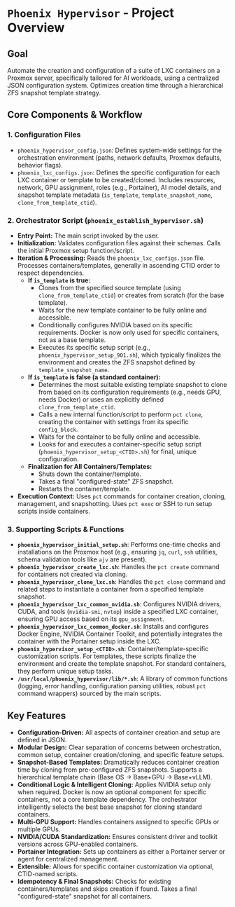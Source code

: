# `Phoenix Hypervisor` - Project Overview

## Goal

Automate the creation and configuration of a suite of LXC containers on a Proxmox server, specifically tailored for AI workloads, using a centralized JSON configuration system. Optimizes creation time through a hierarchical ZFS snapshot template strategy.

## Core Components & Workflow

### 1. Configuration Files

*   `phoenix_hypervisor_config.json`: Defines system-wide settings for the orchestration environment (paths, network defaults, Proxmox defaults, behavior flags).
*   `phoenix_lxc_configs.json`: Defines the specific configuration for each LXC container or template to be created/cloned. Includes resources, network, GPU assignment, roles (e.g., Portainer), AI model details, and snapshot template metadata (`is_template`, `template_snapshot_name`, `clone_from_template_ctid`).

### 2. Orchestrator Script (`phoenix_establish_hypervisor.sh`)

*   **Entry Point:** The main script invoked by the user.
*   **Initialization:** Validates configuration files against their schemas. Calls the initial Proxmox setup function/script.
*   **Iteration & Processing:** Reads the `phoenix_lxc_configs.json` file. Processes containers/templates, generally in ascending CTID order to respect dependencies.
    *   **If `is_template` is true:**
        *   Clones from the specified source template (using `clone_from_template_ctid`) or creates from scratch (for the base template).
        *   Waits for the new template container to be fully online and accessible.
        *   Conditionally configures NVIDIA based on its specific requirements. Docker is now only used for specific containers, not as a base template.
        *   Executes its specific setup script (e.g., `phoenix_hypervisor_setup_901.sh`), which typically finalizes the environment and creates the ZFS snapshot defined by `template_snapshot_name`.
    *   **If `is_template` is false (a standard container):**
        *   Determines the most suitable existing template snapshot to clone from based on its configuration requirements (e.g., needs GPU, needs Docker) or uses an explicitly defined `clone_from_template_ctid`.
        *   Calls a new internal function/script to perform `pct clone`, creating the container with settings from its specific `config_block`.
        *   Waits for the container to be fully online and accessible.
        *   Looks for and executes a container-specific setup script (`phoenix_hypervisor_setup_<CTID>.sh`) for final, unique configuration.
    *   **Finalization for All Containers/Templates:**
        *   Shuts down the container/template.
        *   Takes a final "configured-state" ZFS snapshot.
        *   Restarts the container/template.
*   **Execution Context:** Uses `pct` commands for container creation, cloning, management, and snapshotting. Uses `pct exec` or SSH to run setup scripts inside containers.

### 3. Supporting Scripts & Functions

*   **`phoenix_hypervisor_initial_setup.sh`**: Performs one-time checks and installations on the Proxmox host (e.g., ensuring `jq`, `curl`, `ssh` utilities, schema validation tools like `ajv` are present).
*   **`phoenix_hypervisor_create_lxc.sh`**: Handles the `pct create` command for containers not created via cloning.
*   **`phoenix_hypervisor_clone_lxc.sh`**: Handles the `pct clone` command and related steps to instantiate a container from a specified template snapshot.
*   **`phoenix_hypervisor_lxc_common_nvidia.sh`**: Configures NVIDIA drivers, CUDA, and tools (`nvidia-smi`, `nvtop`) inside a specified LXC container, ensuring GPU access based on its `gpu_assignment`.
*   **`phoenix_hypervisor_lxc_common_docker.sh`**: Installs and configures Docker Engine, NVIDIA Container Toolkit, and potentially integrates the container with the Portainer setup inside the LXC.
*   **`phoenix_hypervisor_setup_<CTID>.sh`**: Container/template-specific customization scripts. For templates, these scripts finalize the environment and create the template snapshot. For standard containers, they perform unique setup tasks.
*   **`/usr/local/phoenix_hypervisor/lib/*.sh`**: A library of common functions (logging, error handling, configuration parsing utilities, robust `pct` command wrappers) sourced by the main scripts.

## Key Features

*   **Configuration-Driven:** All aspects of container creation and setup are defined in JSON.
*   **Modular Design:** Clear separation of concerns between orchestration, common setup, container creation/cloning, and specific feature setups.
*   **Snapshot-Based Templates:** Dramatically reduces container creation time by cloning from pre-configured ZFS snapshots. Supports a hierarchical template chain (Base OS -> Base+GPU -> Base+vLLM).
*   **Conditional Logic & Intelligent Cloning:** Applies NVIDIA setup only when required. Docker is now an optional component for specific containers, not a core template dependency. The orchestrator intelligently selects the best base snapshot for cloning standard containers.
*   **Multi-GPU Support:** Handles containers assigned to specific GPUs or multiple GPUs.
*   **NVIDIA/CUDA Standardization:** Ensures consistent driver and toolkit versions across GPU-enabled containers.
*   **Portainer Integration:** Sets up containers as either a Portainer server or agent for centralized management.
*   **Extensible:** Allows for specific container customization via optional, CTID-named scripts.
*   **Idempotency & Final Snapshots:** Checks for existing containers/templates and skips creation if found. Takes a final "configured-state" snapshot for all containers.